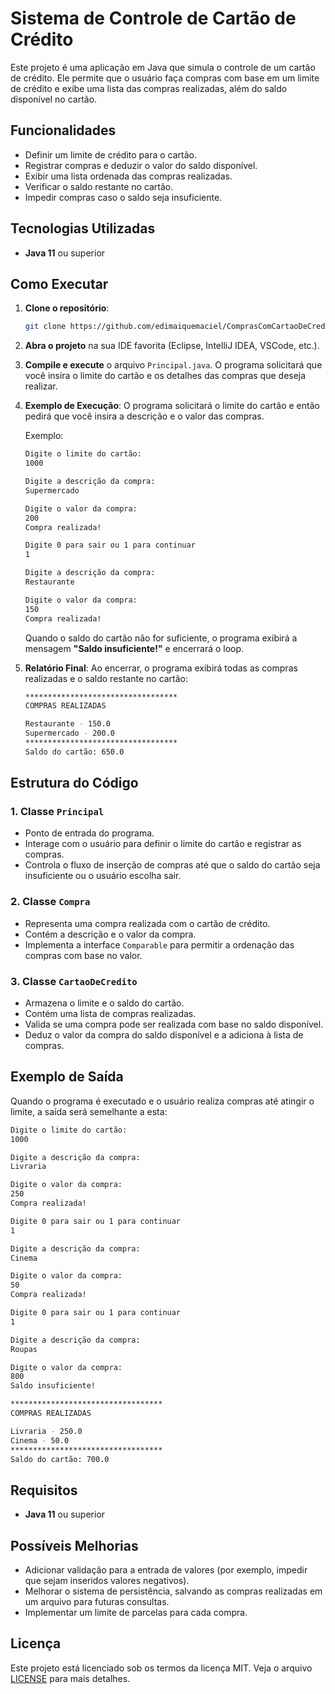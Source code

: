 # Sistema de Controle de Cartão de Crédito

Este projeto é uma aplicação em Java que simula o controle de um cartão de crédito. Ele permite que o usuário faça compras com base em um limite de crédito e exibe uma lista das compras realizadas, além do saldo disponível no cartão.

## Funcionalidades

- Definir um limite de crédito para o cartão.
- Registrar compras e deduzir o valor do saldo disponível.
- Exibir uma lista ordenada das compras realizadas.
- Verificar o saldo restante no cartão.
- Impedir compras caso o saldo seja insuficiente.

## Tecnologias Utilizadas

- **Java 11** ou superior

## Como Executar

1. **Clone o repositório**:
   ```bash
   git clone https://github.com/edimaiquemaciel/ComprasComCartaoDeCredito.git
   ```

2. **Abra o projeto** na sua IDE favorita (Eclipse, IntelliJ IDEA, VSCode, etc.).

3. **Compile e execute** o arquivo `Principal.java`. O programa solicitará que você insira o limite do cartão e os detalhes das compras que deseja realizar.

4. **Exemplo de Execução**:
   O programa solicitará o limite do cartão e então pedirá que você insira a descrição e o valor das compras.

   Exemplo:
   ```bash
   Digite o limite do cartão: 
   1000

   Digite a descrição da compra: 
   Supermercado

   Digite o valor da compra: 
   200
   Compra realizada!

   Digite 0 para sair ou 1 para continuar
   1

   Digite a descrição da compra: 
   Restaurante

   Digite o valor da compra: 
   150
   Compra realizada!
   ```

   Quando o saldo do cartão não for suficiente, o programa exibirá a mensagem **"Saldo insuficiente!"** e encerrará o loop.

5. **Relatório Final**:
   Ao encerrar, o programa exibirá todas as compras realizadas e o saldo restante no cartão:

   ```bash
   **********************************
   COMPRAS REALIZADAS

   Restaurante - 150.0
   Supermercado - 200.0
   **********************************
   Saldo do cartão: 650.0
   ```

## Estrutura do Código

### 1. **Classe `Principal`**
   - Ponto de entrada do programa.
   - Interage com o usuário para definir o limite do cartão e registrar as compras.
   - Controla o fluxo de inserção de compras até que o saldo do cartão seja insuficiente ou o usuário escolha sair.

### 2. **Classe `Compra`**
   - Representa uma compra realizada com o cartão de crédito.
   - Contém a descrição e o valor da compra.
   - Implementa a interface `Comparable` para permitir a ordenação das compras com base no valor.

### 3. **Classe `CartaoDeCredito`**
   - Armazena o limite e o saldo do cartão.
   - Contém uma lista de compras realizadas.
   - Valida se uma compra pode ser realizada com base no saldo disponível.
   - Deduz o valor da compra do saldo disponível e a adiciona à lista de compras.

## Exemplo de Saída

Quando o programa é executado e o usuário realiza compras até atingir o limite, a saída será semelhante a esta:

```bash
Digite o limite do cartão: 
1000

Digite a descrição da compra: 
Livraria

Digite o valor da compra: 
250
Compra realizada!

Digite 0 para sair ou 1 para continuar
1

Digite a descrição da compra: 
Cinema

Digite o valor da compra: 
50
Compra realizada!

Digite 0 para sair ou 1 para continuar
1

Digite a descrição da compra: 
Roupas

Digite o valor da compra: 
800
Saldo insuficiente!

**********************************
COMPRAS REALIZADAS

Livraria - 250.0
Cinema - 50.0
**********************************
Saldo do cartão: 700.0
```

## Requisitos

- **Java 11** ou superior

## Possíveis Melhorias

- Adicionar validação para a entrada de valores (por exemplo, impedir que sejam inseridos valores negativos).
- Melhorar o sistema de persistência, salvando as compras realizadas em um arquivo para futuras consultas.
- Implementar um limite de parcelas para cada compra.

## Licença

Este projeto está licenciado sob os termos da licença MIT. Veja o arquivo [LICENSE](LICENSE) para mais detalhes.
